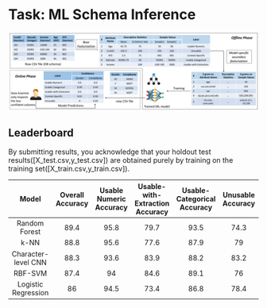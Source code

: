 # Task: ML Schema Inference

![workflow](images/example_workflow.png)

## Leaderboard

By submitting results, you acknowledge that your holdout test results([X_test.csv,y_test.csv]) are obtained purely by training on the training set([X_train.csv,y_train.csv]).

|        Model        | Overall Accuracy | Usable Numeric Accuracy | Usable-with-Extraction  Accuracy | Usable-Categorical Accuracy | Unusable Accuracy | Context-Specific Accuracy |
|:-------------------:|:----------------:|:-----------------------:|:--------------------------------:|:---------------------------:|:-----------------:|:-------------------------:|
| Random Forest       | 89.4             | 95.8                    | 79.7                             | 93.5                        | 74.3              | 83.4                      |
| k-NN                | 88.8             | 95.6                    | 77.6                             | 87.9                        | 79                | 85.6                      |
| Character-level CNN | 88.3             | 93.6                    | 83.9                             | 88.2                        | 83.2              | 83.2                      |
| RBF-SVM             | 87.4             | 94                      | 84.6                             | 89.1                        | 76                | 80.7                      |
| Logistic Regression | 86               | 94.5                    | 73.4                             | 86.8                        | 78.4              | 77.2                      |
